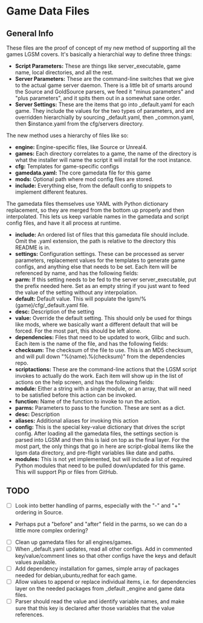 # Game Data Files
## General Info

These files are the proof of concept of my new method of supporting all the games LGSM covers. It's basically a hierarchial way to define three things:

 * **Script Parameters:** These are things like server_executable, game name, local directories, and all the rest.
 * **Server Parameters:** These are the command-line switches that we give to the actual game server daemon. There is a little bit of smarts around the Source and GoldSource parsers, we feed it "minus parameters" and "plus parameters", and it spits them out in a somewhat sane order.
 * **Server Settings:** These are the items that go into \_default.yaml for each game. They include the values for the two types of parameters, and are overridden hierarchially by sourcing \_default.yaml, then \_common.yaml, then $instance.yaml from the cfg/servers directory.

The new method uses a hierarchy of files like so:
 * **engine:** Engine-specific files, like Source or Unreal4.
 * **games:** Each directory correlates to a game, the name of the directory is what the installer will name the script it will install for the root instance.
  * **cfg:** Templates for game-specific configs
  * **gamedata.yaml:** The core gamedata file for this game
  * **mods:** Optional path where mod config files are stored.
 * **include:** Everything else, from the default config to snippets to implement different features.

The gamedata files themselves use YAML with Python dictionary replacement, so they are merged from the bottom up properly and then interpolated. This lets us keep variable names in the gamedata and script config files, and have it all process at runtime.
 * **include:** An ordered list of files that this gamedata file should include. Omit the .yaml extension, the path is relative to the directory this README is in.
 * **settings:** Configuration settings. These can be processed as server parameters, replacement values for the templates to generate game configs, and anything else that needs to be set. Each item will be referenced by name, and has the following fields:
  * **parm:** If this setting needs to be fed to the server server_executable, put the prefix needed here. Set as an empty string if you just want to feed the value of the setting without any interpolation.
  * **default:** Default value. This will populate the lgsm\/%(game)\/cfg\/\_default.yaml file.
  * **desc:** Description of the setting
  * **value:** Override the default setting. This should only be used for things like mods, where we basically want a different default that will be forced. For the most part, this should be left alone.
 * **dependencies:** Files that need to be updated to work, Glibc and such. Each item is the name of the file, and has the following fields:
  * **checksum:** The checksum of the file to use. This is an MD5 checksum, and will pull down "%(name).%(checksum)" from the dependencies repo.
 * **scriptactions:** These are the command-line actions that the LGSM script invokes to actually do the work. Each item will show up in the list of actions on the help screen, and has the following fields:
  * **module:** Either a string with a single module, or an array, that will need to be satisfied before this action can be invoked.
  * **function:** Name of the function to invoke to run the action.
  * **parms:** Parameters to pass to the function. These are sent as a dict.
  * **desc:** Description
  * **aliases:** Additional aliases for invoking this action
 * **config:** This is the special key-value dictionary that drives the script config. After loading all the gamedata files, the settings section is parsed into LGSM and then this is laid on top as the final layer. For the most part, the only things that go in here are script-global items like the lgsm data directory, and pre-flight variables like date and paths.
 * **modules:** This is not yet implemented, but will include a list of required Python modules that need to be pulled down/updated for this game. This will support Pip or files from GitHub.

## TODO

 * [ ] Look into better handling of parms, especially with the "-" and "+" ordering in Source.
  * Perhaps put a "before" and "after" field in the parms, so we can do a little more complex ordering?
 * [ ] Clean up gamedata files for all engines/games.
 * [ ] When \_default.yaml updates, read all other configs. Add in commented key/value/comment lines so that other configs have the keys and default values available.
 * [ ] Add dependency installation for games, simple array of packages needed for debian,ubuntu,redhat for each game.
 * [ ] Allow values to append or replace individual items, i.e. for dependencies layer on the needed packages from \_default \_engine and game data files.
 * [ ] Parser should read the value and identify variable names, and make sure that this key is declared after those variables that the value references.
